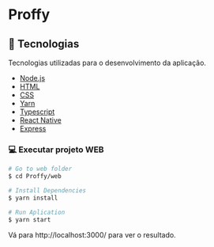 # Proffy
 
 ## :rocket: Tecnologias
Tecnologias utilizadas para o desenvolvimento da aplicação.
<ul>
  <li><a href="https://nodejs.org/en/">Node.js</a></li>
  <li><a href="https://tableless.com.br/o-que-html-basico/">HTML</a></li>
  <li><a href="https://www.w3schools.com/css/">CSS</a></li>
  <li><a href="https://www.w3schools.com/css/">Yarn</a></li>
  <li><a href="https://www.typescriptlang.org/">Typescript</a></li>
  <li><a href="https://reactnative.dev/">React Native</a></li>
  <li><a href="https://expressjs.com/en/api.html#express">Express</a></li>
</ul>

### 💻 Executar projeto WEB

```bash
# Go to web folder
$ cd Proffy/web

# Install Dependencies
$ yarn install

# Run Aplication
$ yarn start
```
Vá para http://localhost:3000/ para ver o resultado.
